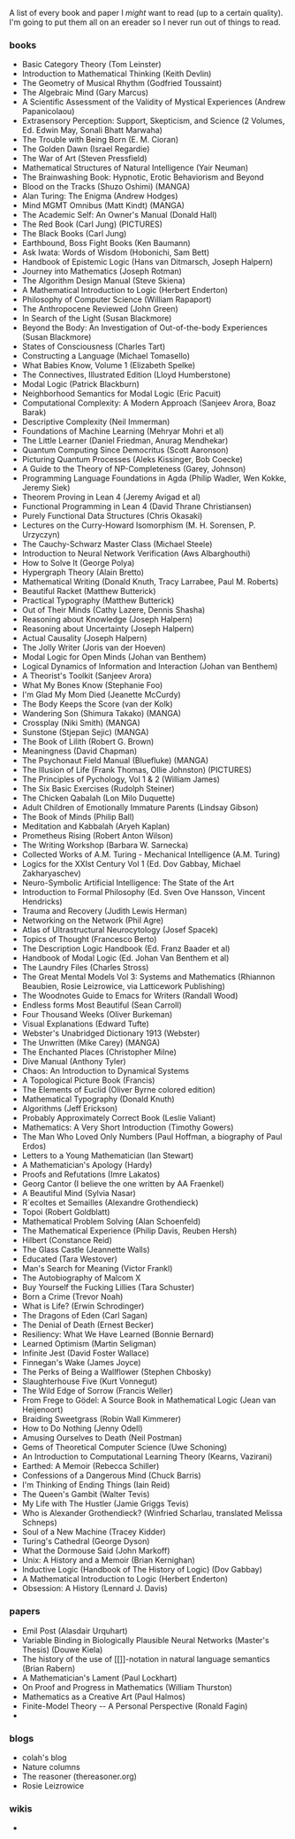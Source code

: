A list of every book and paper I *might* want to read (up to a certain quality).  I'm going to put them all on an ereader so I never run out of things to read.

### books
- Basic Category Theory (Tom Leinster)
- Introduction to Mathematical Thinking (Keith Devlin)
- The Geometry of Musical Rhythm (Godfried Toussaint)
- The Algebraic Mind (Gary Marcus)
- A Scientific Assessment of the Validity of Mystical Experiences (Andrew Papanicolaou)
- Extrasensory Perception: Support, Skepticism, and Science (2 Volumes, Ed. Edwin May, Sonali Bhatt Marwaha)
- The Trouble with Being Born (E. M. Cioran)
- The Golden Dawn (Israel Regardie)
- The War of Art (Steven Pressfield)
- Mathematical Structures of Natural Intelligence (Yair Neuman)
- The Brainwashing Book: Hypnotic, Erotic Behaviorism and Beyond
- Blood on the Tracks (Shuzo Oshimi) (MANGA)
- Alan Turing: The Enigma (Andrew Hodges)
- Mind MGMT Omnibus (Matt Kindt) (MANGA)
- The Academic Self: An Owner's Manual (Donald Hall)
- The Red Book (Carl Jung) (PICTURES)
- The Black Books (Carl Jung)
- Earthbound, Boss Fight Books (Ken Baumann)
- Ask Iwata: Words of Wisdom (Hobonichi, Sam Bett)
- Handbook of Epistemic Logic (Hans van Ditmarsch, Joseph Halpern)
- Journey into Mathematics (Joseph Rotman)
- The Algorithm Design Manual (Steve Skiena)
- A Mathematical Introduction to Logic (Herbert Enderton)
- Philosophy of Computer Science (William Rapaport)
- The Anthropocene Reviewed (John Green)
- In Search of the Light (Susan Blackmore)
- Beyond the Body: An Investigation of Out-of-the-body Experiences (Susan Blackmore)
- States of Consciousness (Charles Tart)
- Constructing a Language (Michael Tomasello)
- What Babies Know, Volume 1 (Elizabeth Spelke)
- The Connectives, Illustrated Edition (Lloyd Humberstone)
- Modal Logic (Patrick Blackburn)
- Neighborhood Semantics for Modal Logic (Eric Pacuit)
- Computational Complexity: A Modern Approach (Sanjeev Arora, Boaz Barak)
- Descriptive Complexity (Neil Immerman)
- Foundations of Machine Learning (Mehryar Mohri et al)
- The Little Learner (Daniel Friedman, Anurag Mendhekar)
- Quantum Computing Since Democritus (Scott Aaronson)
- Picturing Quantum Processes (Aleks Kissinger, Bob Coecke)
- A Guide to the Theory of NP-Completeness (Garey, Johnson)
- Programming Language Foundations in Agda (Philip Wadler, Wen Kokke, Jeremy Siek)
- Theorem Proving in Lean 4 (Jeremy Avigad et al)
- Functional Programming in Lean 4 (David Thrane Christiansen)
- Purely Functional Data Structures (Chris Okasaki)
- Lectures on the Curry-Howard Isomorphism (M. H. Sorensen, P. Urzyczyn)
- The Cauchy-Schwarz Master Class (Michael Steele)
- Introduction to Neural Network Verification (Aws Albarghouthi)
- How to Solve It (George Polya)
- Hypergraph Theory (Alain Bretto)
- Mathematical Writing (Donald Knuth, Tracy Larrabee, Paul M. Roberts)
- Beautiful Racket (Matthew Butterick)
- Practical Typography (Matthew Butterick)
- Out of Their Minds (Cathy Lazere, Dennis Shasha)
- Reasoning about Knowledge (Joseph Halpern)
- Reasoning about Uncertainty (Joseph Halpern)
- Actual Causality (Joseph Halpern)
- The Jolly Writer (Joris van der Hoeven)
- Modal Logic for Open Minds (Johan van Benthem)
- Logical Dynamics of Information and Interaction (Johan van Benthem)
- A Theorist's Toolkit (Sanjeev Arora)
- What My Bones Know (Stephanie Foo)
- I'm Glad My Mom Died (Jeanette McCurdy)
- The Body Keeps the Score (van der Kolk)
- Wandering Son (Shimura Takako) (MANGA)
- Crossplay (Niki Smith) (MANGA)
- Sunstone (Stjepan Sejic) (MANGA)
- The Book of Lilith (Robert G. Brown)
- Meaningness (David Chapman)
- The Psychonaut Field Manual (Bluefluke) (MANGA)
- The Illusion of Life (Frank Thomas, Ollie Johnston) (PICTURES)
- The Principles of Pychology, Vol 1 & 2 (William James)
- The Six Basic Exercises (Rudolph Steiner)
- The Chicken Qabalah (Lon Milo Duquette)
- Adult Children of Emotionally Immature Parents (Lindsay Gibson)
- The Book of Minds (Philip Ball)
- Meditation and Kabbalah (Aryeh Kaplan)
- Prometheus Rising (Robert Anton Wilson)
- The Writing Workshop (Barbara W. Sarnecka)
- Collected Works of A.M. Turing - Mechanical Intelligence (A.M. Turing)
- Logics for the XXIst Century Vol 1 (Ed. Dov Gabbay, Michael Zakharyaschev)
- Neuro-Symbolic Artificial Intelligence: The State of the Art
- Introduction to Formal Philosophy (Ed. Sven Ove Hansson, Vincent Hendricks)
- Trauma and Recovery (Judith Lewis Herman)
- Networking on the Network (Phil Agre)
- Atlas of Ultrastructural Neurocytology (Josef Spacek)
- Topics of Thought (Francesco Berto)
- The Description Logic Handbook (Ed. Franz Baader et al)
- Handbook of Modal Logic (Ed. Johan Van Benthem et al)
- The Laundry Files (Charles Stross)
- The Great Mental Models Vol 3: Systems and Mathematics (Rhiannon Beaubien, Rosie Leizrowice, via Latticework Publishing)
- The Woodnotes Guide to Emacs for Writers (Randall Wood)
- Endless forms Most Beautiful (Sean Carroll)
- Four Thousand Weeks (Oliver Burkeman)
- Visual Explanations (Edward Tufte)
- Webster's Unabridged Dictionary 1913 (Webster)
- The Unwritten (Mike Carey) (MANGA)
- The Enchanted Places (Christopher Milne)
- Dive Manual (Anthony Tyler)
- Chaos: An Introduction to Dynamical Systems
- A Topological Picture Book (Francis)
- The Elements of Euclid (Oliver Byrne colored edition)
- Mathematical Typography (Donald Knuth)
- Algorithms (Jeff Erickson)
- Probably Approximately Correct Book (Leslie Valiant)
- Mathematics: A Very Short Introduction (Timothy Gowers)
- The Man Who Loved Only Numbers (Paul Hoffman, a biography of Paul Erdos)
- Letters to a Young Mathematician (Ian Stewart)
- A Mathematician's Apology (Hardy)
- Proofs and Refutations (Imre Lakatos)
- Georg Cantor (I believe the one written by AA Fraenkel)
- A Beautiful Mind (Sylvia Nasar)
- R´ecoltes et Semailles (Alexandre Grothendieck)
- Topoi (Robert Goldblatt)
- Mathematical Problem Solving (Alan Schoenfeld)
- The Mathematical Experience (Philip Davis, Reuben Hersh)
- Hilbert (Constance Reid)
- The Glass Castle (Jeannette Walls)
- Educated (Tara Westover)
- Man's Search for Meaning (Victor Frankl)
- The Autobiography of Malcom X
- Buy Yourself the Fucking Lillies (Tara Schuster)
- Born a Crime (Trevor Noah)
- What is Life? (Erwin Schrodinger)
- The Dragons of Eden (Carl Sagan)
- The Denial of Death (Ernest Becker)
- Resiliency: What We Have Learned (Bonnie Bernard)
- Learned Optimism (Martin Seligman)
- Infinite Jest (David Foster Wallace)
- Finnegan's Wake (James Joyce)
- The Perks of Being a Wallflower (Stephen Chbosky)
- Slaughterhouse Five (Kurt Vonnegut)
- The Wild Edge of Sorrow (Francis Weller)
- From Frege to Gödel: A Source Book in Mathematical Logic (Jean van Heijenoort)
- Braiding Sweetgrass (Robin Wall Kimmerer)
- How to Do Nothing (Jenny Odell)
- Amusing Ourselves to Death (Neil Postman)
- Gems of Theoretical Computer Science (Uwe Schoning)
- An Introduction to Computational Learning Theory (Kearns, Vazirani)
- Earthed: A Memoir (Rebecca Schiller)
- Confessions of a Dangerous Mind (Chuck Barris)
- I'm Thinking of Ending Things (Iain Reid)
- The Queen's Gambit (Walter Tevis)
- My Life with The Hustler (Jamie Griggs Tevis)
- Who is Alexander Grothendieck? (Winfried Scharlau, translated Melissa Schneps)
- Soul of a New Machine (Tracey Kidder)
- Turing's Cathedral (George Dyson)
- What the Dormouse Said (John Markoff)
- Unix: A History and a Memoir (Brian Kernighan)
- Inductive Logic (Handbook of The History of Logic) (Dov Gabbay)
- A Mathematical Introduction to Logic (Herbert Enderton)
- Obsession: A History (Lennard J. Davis)
### papers
- Emil Post (Alasdair Urquhart)
- Variable Binding in Biologically Plausible Neural Networks (Master's Thesis) (Douwe Kiela)
- The history of the use of [[]]-notation in natural language semantics (Brian Rabern)
- A Mathematician's Lament (Paul Lockhart)
- On Proof and Progress in Mathematics (William Thurston)
- Mathematics as a Creative Art (Paul Halmos)
- Finite-Model Theory -- A Personal Perspective (Ronald Fagin)
- 

### blogs
- colah's blog
- Nature columns
- The reasoner (thereasoner.org)
- Rosie Leizrowice

### wikis
- 